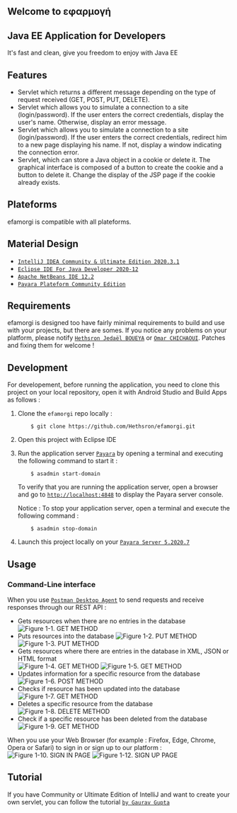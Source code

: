 ## Welcome to **εφαρμογή**

## Java EE Application for Developers

It's fast and clean, give you freedom to enjoy with Java EE

## Features

*   Servlet which returns a different message depending on the type of request received (GET, POST, PUT, DELETE).
*   Servlet which allows you to simulate a connection to a site (login/password). If the user enters the correct credentials, display the user's name. Otherwise, display an error message.
*   Servlet which allows you to simulate a connection to a site (login/password). If the user enters the correct credentials, redirect him to a new page displaying his name. If not, display a window indicating the connection error.
*   Servlet, which can store a Java object in a cookie or delete it. The graphical interface is composed of a button to create the cookie and a button to delete it. Change the display of the JSP page if the cookie already exists.

## Plateforms

efamorgi is compatible with all plateforms.

## Material Design

*  [`IntelliJ IDEA Community & Ultimate Edition 2020.3.1`](https://www.jetbrains.com/fr-fr/idea/)
*  [`Eclipse IDE For Java Developer 2020-12`](https://www.eclipse.org/)
*  [`Apache NetBeans IDE 12.2`](https://fr.netbeans.org/)
*  [`Payara Plateform Community Edition`](https://www.payara.fish/)


## Requirements

efamorgi is designed too have fairly minimal requirements to build and use with your projects, but there are somes. If you notice any problems on your platform, please notify [`Hethsron Jedaël BOUEYA`](mailto:hetshron-jeadel.boueya@uha.fr) or [`Omar CHICHAOUI`](mailto:omar.chichaoui@uha.fr). Patches and fixing them for welcome !

## Development
For developement, before running the application, you need to clone this project on your local repository, open it with Android Studio and Build Apps as follows :

1. Clone the `efamorgi` repo locally :

    ```console
        $ git clone https://github.com/Hethsron/efamorgi.git
    ```

2. Open this project with Eclipse IDE

3. Run the application server [`Payara`](https://www.payara.fish/) by opening a terminal and executing the following command to start it :

    ```console
        $ asadmin start-domain
    ```

    To verify that you are running the application server, open a browser and go to [`http://localhost:4848`](http://localhost:4848) to display the Payara server console.

    Notice : To stop your application server, open a terminal and execute the following command :

    ```console
        $ asadmin stop-domain
    ```

4. Launch this project locally on your [`Payara Server 5.2020.7`](https://www.payara.fish/downloads/payara-platform-community-edition/)

## Usage

### Command-Line interface
When you use [`Postman Desktop Agent`](https://www.postman.com/) to send requests and receive responses through our REST API :
   * Gets resources when there are no entries in the database
![Figure 1-1. GET METHOD](./assets/png/1.png)
   * Puts resources into the database
![Figure 1-2. PUT METHOD](./assets/png/2.png)
![Figure 1-3. PUT METHOD](./assets/png/3.png)
   * Gets resources where there are entries in the database in XML, JSON or HTML format    
![Figure 1-4. GET METHOD](./assets/png/4.png)
![Figure 1-5. GET METHOD](./assets/png/5.png)
   * Updates information for a specific resource from the database      
![Figure 1-6. POST METHOD](./assets/png/6.png)
   * Checks if resource has been updated into the database
![Figure 1-7. GET METHOD](./assets/png/7.png)
   * Deletes a specific resource from the database
![Figure 1-8. DELETE METHOD](./assets/png/8.png)
   * Check if a specific resource has been deleted from the database 
![Figure 1-9. GET METHOD](./assets/png/9.png)
     
When you use your Web Browser (for example : Firefox, Edge, Chrome, Opera or Safari) to sign in or sign up to our platform :
![Figure 1-10. SIGN IN PAGE](./assets/png/10.png)
![Figure 1-12. SIGN UP PAGE](./assets/png/11.png)
## Tutorial

If you have Community or Ultimate Edition of IntelliJ and want to create your own servlet, you can follow the tutorial [`by Gaurav Gupta`](https://blog.payara.fish/payara-platform-support-for-intellij-plugin)
